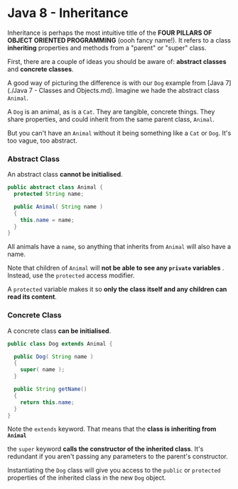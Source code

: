 # Java 8 - Inheritance

Inheritance is perhaps the most intuitive title of the **FOUR PILLARS OF OBJECT ORIENTED PROGRAMMING** (oooh fancy name!). It refers to a class **inheriting** properties and methods from a "parent" or "super" class.

First, there are a couple of ideas you should be aware of: **abstract classes** and **concrete classes**.

A good way of picturing the difference is with our `Dog` example from [Java 7](./Java 7 - Classes and Objects.md). Imagine we hade the abstract class `Animal`.

A `Dog` is an animal, as is a `Cat`. They are tangible, concrete things. They share properties, and could inherit from the same parent class, `Animal`.

But you can't have an `Animal` without it being something like a `Cat` or `Dog`. It's too vague, too abstract.

### Abstract Class

An abstract class **cannot be initialised**.

```java
public abstract class Animal {
  protected String name;

  public Animal( String name )
  {
    this.name = name;
  }
}
```

All animals have a `name`, so anything that inherits from `Animal` will also have a name.

Note that children of `Animal` will **not be able to see any `private` variables** . Instead, use the `protected` access modifier.

A `protected` variable makes it so **only the class itself and any children can read its content**.

### Concrete Class

A concrete class **can be initialised**.

```java
public class Dog extends Animal {

  public Dog( String name )
  {
    super( name );
  }

  public String getName()
  {
    return this.name;
  }
}
```

Note the `extends` keyword. That means that the **class is inheriting from `Animal`**

the `super` keyword **calls the constructor of the inherited class**. It's redundant if you aren't passing any parameters to the parent's constructor.

Instantiating the `Dog` class will give you access to the `public` or `protected` properties of the inherited class in the new `Dog` object.
